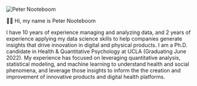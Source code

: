 ![Peter Nooteboom](https://i.imgur.com/YdfImzT.png)

👋🏽 Hi, my name is Peter Nooteboom

I have 10 years of experience managing and analyzing data, and 2 years of experience applying my data science skills to help companies generate insights that drive innovation in digital and physical products. I am a Ph.D. candidate in Health & Quantitative Psychology at UCLA (Graduating June 2022). My experience has focused on leveraging quantitative analysis, statistical modeling, and machine learning to understand health and social phenomena, and leverage those insights to inform the the creation and improvement of innovative products and digital health platforms.
